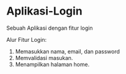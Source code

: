 # Aplikasi-Login
Sebuah Aplikasi dengan fitur login

Alur Fitur Login:
1. Memasukkan nama, email, dan password
2. Memvalidasi masukan.
3. Menampilkan halaman home.
